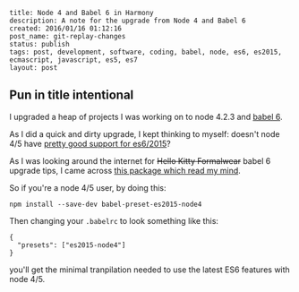 ```
title: Node 4 and Babel 6 in Harmony
description: A note for the upgrade from Node 4 and Babel 6
created: 2016/01/16 01:12:16
post_name: git-replay-changes
status: publish
tags: post, development, software, coding, babel, node, es6, es2015, ecmascript, javascript, es5, es7
layout: post
```

## Pun in title intentional

I upgraded a heap of projects I was working on to node 4.2.3 and [babel 6](/posts/20151231-for-real-upgrade-babel-5-to-6/).

As I did a quick and dirty upgrade, I kept thinking to myself: doesn't node 4/5 have [pretty good support for es6/2015](https://nodejs.org/en/docs/es6/#which-features-ship-with-node-js-by-default-no-runtime-flag-required)?

As I was looking around the internet for  ~~Hello Kitty Formalwear~~  babel 6 upgrade tips, I came across [this package which read my mind](https://github.com/jbach/babel-preset-es2015-node4).

So if you're a node 4/5 user, by doing this:

```
npm install --save-dev babel-preset-es2015-node4
```

Then changing your `.babelrc` to look something like this:

```
{
  "presets": ["es2015-node4"]
}
```

you'll get the minimal tranpilation needed to use the latest ES6 features with node 4/5.



